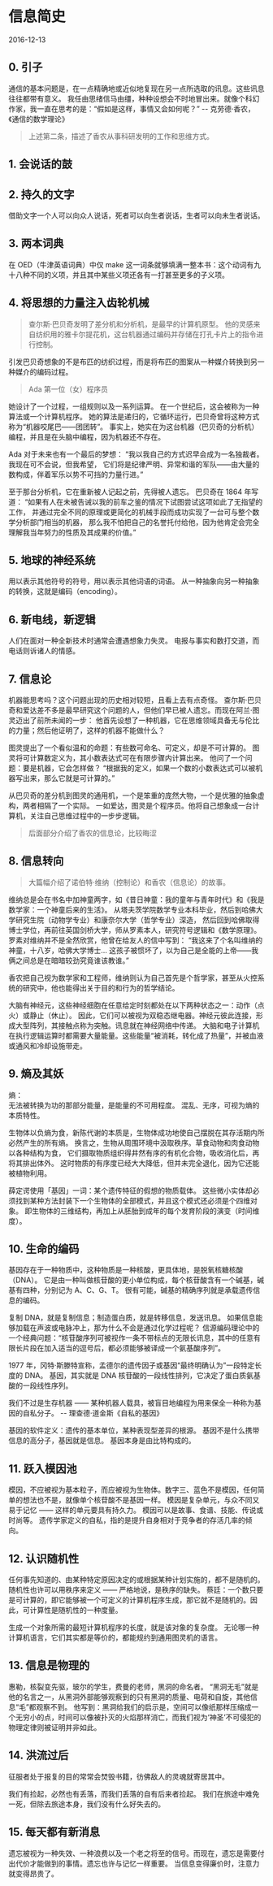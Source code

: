 # 信息简史
2016-12-13


## 0. 引子
通信的基本问题是，在一点精确地或近似地复现在另一点所选取的讯息。这些讯息往往都带有意义。
我任由思绪信马由缰，种种设想会不时地冒出来。就像个科幻作家，我一直在思考的是：“假如是这样，事情又会如何呢？”
    -- 克劳德·香农，《通信的数学理论》

> 上述第二条，描述了香农从事科研发明的工作和思维方式。


## 1. 会说话的鼓


## 2. 持久的文字
借助文字一个人可以向众人说话，死者可以向生者说话，生者可以向未生者说话。


## 3. 两本词典
在 OED（牛津英语词典）中仅 make 这一词条就够填满一整本书：这个动词有九十八种不同的义项，并且其中某些义项还各有一打甚至更多的子义项。


## 4. 将思想的力量注入齿轮机械
> 查尔斯·巴贝奇发明了差分机和分析机，是最早的计算机原型。
> 他的灵感来自纺织用的雅卡尔提花机，这台机器通过编码并存储在打孔卡片上的指令进行控制。

引发巴贝奇想象的不是布匹的纺织过程，而是将布匹的图案从一种媒介转换到另一种媒介的编码过程。

> Ada 第一位（女）程序员

她设计了一个过程，一组规则以及一系列运算。
在一个世纪后，这会被称为一种算法或一个计算机程序。
她的算法是递归的，它循环运行，巴贝奇曾将这种方式称为“机器咬尾巴——团团转”。
事实上，她实在为这台机器（巴贝奇的分析机）编程，并且是在头脑中编程，因为机器还不存在。

Ada 对于未来也有一个最后的梦想：
“我以我自己的方式迟早会成为一名独裁者。我现在可不会说，但我希望，
它们将是纪律严明、异常和谐的军队——由大量的数构成，伴着军乐以势不可挡的力量行进。”

至于那台分析机，它在重新被人记起之前，先得被人遗忘。
巴贝奇在 1864 年写道：
“如果有人在未被告诫以我的前车之鉴的情况下试图尝试这项如此了无指望的工作，
并通过完全不同的原理或更简化的机械手段而成功实现了一台可与整个数学分析部门相当的机器，
那么我不怕把自己的名誉托付给他，因为他肯定会完全理解我当年努力的性质及其成果的价值。”


## 5. 地球的神经系统
用以表示其他符号的符号，用以表示其他词语的词语。
从一种抽象向另一种抽象的转换，这就是编码（encoding）。


## 6. 新电线，新逻辑
人们在面对一种全新技术时通常会遭遇想象力失灵。
电报与事实和数打交道，而电话则诉诸人的情感。


## 7. 信息论
机器能思考吗？这个问题出现的历史相对较短，且看上去有点奇怪。
查尔斯·巴贝奇和爱达差不多是最早研究这个问题的人，但他们早已被人遗忘。而现在阿兰·图灵迈出了前所未闻的一步：
他首先设想了一种机器，它在思维领域具备无与伦比的力量；然后他证明了，这样的机器不能做什么？

图灵提出了一个看似温和的命题：有些数可命名、可定义，却是不可计算的。
图灵将可计算数定义为，其小数表达式可在有限步骤内计算出来。
他问了一个问题：要是机器，它会怎样做？
“根据我的定义，如果一个数的小数表达式可以被机器写出来，那么它就是可计算的。”

从巴贝奇的差分机到图灵的通用机，一个是笨重的庞然大物，一个是优雅的抽象虚构，两者相隔了一个实际。
一如爱达，图灵是个程序员。他将自己想象成一台计算机，关注自己思维过程中的一步步逻辑。

> 后面部分介绍了香农的信息论，比较晦涩


## 8. 信息转向
> 大篇幅介绍了诺伯特·维纳（控制论）和香农（信息论）的故事。

维纳总是会在书名中加神童两字，如《昔日神童：我的童年与青年时代》和《我是数学家：一个神童后来的生活》。
从塔夫茨学院数学专业本科毕业，然后到哈佛大学研究生院（动物学专业）和康奈尔大学（哲学专业）深造，
然后回到哈佛取得博士学位，再前往英国剑桥大学，师从罗素本人，研究符号逻辑和《数学原理》。
罗素对维纳并不是全然欣赏，他曾在给友人的信中写到：
“我这来了个名叫维纳的神童，十八岁，哈佛大学博士...
这孩子被惯坏了，以为自己是全能的上帝——我俩之间总是在暗暗较劲究竟谁该教谁。”

香农把自己视为数学家和工程师，维纳则认为自己首先是个哲学家，甚至从火控系统的研究中，他也能得出关于目的和行为的哲学结论。

大脑有神经元，这些神经细胞在任意给定时刻都处在以下两种状态之一：动作（点火）或静止（休止）。
因此，它们可以被视为双稳态继电器。神经元彼此连接，形成大型阵列，其接触点称为突触。讯息就在神经网络中传递。
大脑和电子计算机在执行逻辑运算时都需要大量能量。这些能量“被消耗，转化成了热量”，并被血液或通风和冷却设施带走。


## 9. 熵及其妖
熵：  
无法被转换为功的那部分能量，是能量的不可用程度。
混乱、无序，可视为熵的本质特性。

生物体以负熵为食，新陈代谢的本质是，生物体成功地使自己摆脱在其存活期内所必然产生的所有熵。
换言之，生物从周围环境中汲取秩序。草食动物和肉食动物以各种结构为食，
它们摄取物质组织得井然有序的有机化合物，吸收消化后，再将其排出体外。
这时物质的有序度已经大大降低，但并未完全退化，因为它还能被植物利用。

薛定谔使用「基因」一词：某个遗传特征的假想的物质载体。
这些微小实体却必须找到某种方法封装下一个生物体的全部模式，并且这个模式还必须是个四维对象。
即生物体的三维结构，再加上从胚胎到成年的每个发育阶段的演变（时间维度）。


## 10. 生命的编码
基因存在于一种物质中，这种物质是一种核酸，更具体地，是脱氧核糖核酸（DNA）。
它是由一种叫做核苷酸的更小单位构成，每个核苷酸含有一个碱基，碱基有四种，分别记为 A、C、G、T。
很有可能，碱基的精确序列就是承载遗传信息的编码。

复制 DNA，就是复制信息；制造蛋白质，就是转移信息，发送讯息。
如果信息能够加载在声波或电脉冲上，那为什么不会是通过化学过程呢？
信源编码理论中的一个经典问题：“核苷酸序列可被视作一条不带标点的无限长讯息，其中的任意有限长片段在加入适当的逗号后，都必须能够被译成一个氨基酸序列”。

1977 年，冈特·斯滕特宣称，孟德尔的遗传因子或基因“最终明确认为”一段特定长度的 DNA。
基因，其实就是 DNA 核苷酸的一段线性排列，它决定了蛋白质氨基酸的一段线性序列。

我们不过是生存机器 —— 某种机器人载具，被盲目地编程为用来保全一种称为基因的自私分子。
    -- 理查德·道金斯《自私的基因》

基因的软件定义：遗传的基本单位，某种表现型差异的根源。
基因不是什么携带信息的高分子，基因就是信息。
基因本身是由比特构成的。


## 11. 跃入模因池
模因，不应被视为基本粒子，而应被视为生物体。数字三、蓝色不是模因，任何简单的想法也不是，就像单个核苷酸不是基因一样。
模因是复杂单元，与众不同又易于记忆 —— 这样的单元要具有持久力。
模因可以是故事、食谱、技能、传说或时尚等。
遗传学家定义的自私，指的是提升自身相对于竞争者的存活几率的倾向。


## 12. 认识随机性
任何事先知道的、由某种特定原因决定的或根据某种计划实施的，都不是随机的。
随机性也许可以用秩序来定义 —— 严格地说，是秩序的缺失。
蔡廷：一个数只要是可计算的，即它能够被一个可定义的计算机程序生成，那它就不是随机的。因此，可计算性是随机性的一种度量。

生成一个对象所需的最短计算机程序的长度，就是该对象的复杂度。
无论哪一种计算机语言，它们其实都是等价的，都能规约到通用图灵机的语言。


## 13. 信息是物理的
惠勒，核裂变先驱，玻尔的学生，费曼的老师，黑洞的命名者。
“黑洞无毛”就是他的名言之一，从黑洞外部能够观察到的只有黑洞的质量、电荷和自旋，其他信息“毛”都观察不到。
他写到：黑洞给我们的启示是，空间可以像纸那样压缩成一个无穷小的点，时间可以像被扑灭的火焰那样消亡，而我们视为‘神圣’不可侵犯的物理定律则被证明并非如此。


## 14. 洪流过后
征服者处于报复的目的常常会焚毁书籍，彷佛敌人的灵魂就寄居其中。

我们有捡起，必然也有丢落，而我们丢落的自有后来者捡起。
我们在旅途中难免一死，但除去旅途本身，我们没有什么好失去的。


## 15. 每天都有新消息
遗忘被视为一种失效、一种浪费以及一个老之将至的信号。而现在，遗忘是需要付出代价才能做到的事情。遗忘也许与记忆一样重要。
当信息变得廉价时，注意力就变得昂贵了。
